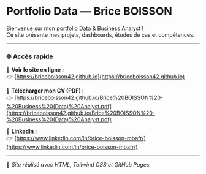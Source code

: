 # Portfolio Data — Brice BOISSON

Bienvenue sur mon portfolio Data & Business Analyst !  
Ce site présente mes projets, dashboards, études de cas et compétences.

---

### 🌐 Accès rapide

🔗 **Voir le site en ligne :**  
👉 [https://briceboisson42.github.io](https://briceboisson42.github.io)

📄 **Télécharger mon CV (PDF) :**  
👉 [https://briceboisson42.github.io/Brice%20BOISSON%20-%20Business%20(Data)%20Analyst.pdf](https://briceboisson42.github.io/Brice%20BOISSON%20-%20Business%20(Data)%20Analyst.pdf)

💼 **LinkedIn :**  
👉 [https://www.linkedin.com/in/brice-boisson-mbafr/](https://www.linkedin.com/in/brice-boisson-mbafr/)

---

🧠 *Site réalisé avec HTML, Tailwind CSS et GitHub Pages.*
